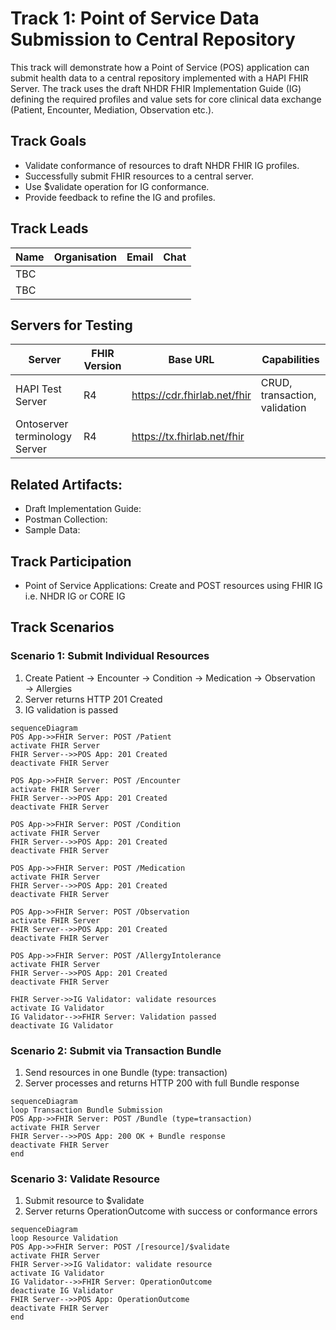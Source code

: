 # Track 1:  Point of Service Data Submission to Central Repository

This track will demonstrate how a Point of Service (POS) application can submit health data to a central repository implemented with a HAPI FHIR Server. The track uses the draft NHDR FHIR Implementation Guide (IG) defining the required profiles and value sets for core clinical data exchange (Patient, Encounter, Mediation, Observation etc.).

## Track Goals
* Validate conformance of resources to draft NHDR FHIR IG profiles.
* Successfully submit FHIR resources to a central server.
* Use $validate operation for IG conformance.
* Provide feedback to refine the IG and profiles.

## Track Leads

| Name  | Organisation    | Email         | Chat        |
|-----------------|-----------------|---------------|-------------|
| TBC      | | | |
| TBC      | | | |

## Servers for Testing

Server | FHIR Version | Base URL | Capabilities
|----------|-------------|---------|-------------|
HAPI Test Server | R4     | https://cdr.fhirlab.net/fhir | CRUD, transaction, validation
Ontoserver terminology Server | R4  | https://tx.fhirlab.net/fhir |   |

## Related Artifacts:
- Draft Implementation Guide: <!-- Insert NHDR FHIR IG link -->
- Postman Collection: <!-- Prepare and upload to GITHUB; Insert link -->
- Sample Data: <!-- Prepare and upload to GITHUB; Insert link -->

## Track Participation
- Point of Service Applications: Create and POST resources using FHIR IG i.e. NHDR IG or CORE IG

## Track Scenarios

### Scenario 1: Submit Individual Resources
1. Create Patient → Encounter → Condition → Medication → Observation → Allergies
2. Server returns HTTP 201 Created
3. IG validation is passed

```mermaid
sequenceDiagram
POS App->>FHIR Server: POST /Patient
activate FHIR Server
FHIR Server-->>POS App: 201 Created
deactivate FHIR Server

POS App->>FHIR Server: POST /Encounter
activate FHIR Server
FHIR Server-->>POS App: 201 Created
deactivate FHIR Server

POS App->>FHIR Server: POST /Condition
activate FHIR Server
FHIR Server-->>POS App: 201 Created
deactivate FHIR Server

POS App->>FHIR Server: POST /Medication
activate FHIR Server
FHIR Server-->>POS App: 201 Created
deactivate FHIR Server

POS App->>FHIR Server: POST /Observation
activate FHIR Server
FHIR Server-->>POS App: 201 Created
deactivate FHIR Server

POS App->>FHIR Server: POST /AllergyIntolerance
activate FHIR Server
FHIR Server-->>POS App: 201 Created
deactivate FHIR Server

FHIR Server->>IG Validator: validate resources
activate IG Validator
IG Validator-->>FHIR Server: Validation passed
deactivate IG Validator
```

### Scenario 2: Submit via Transaction Bundle
1. Send resources in one Bundle (type: transaction)
2. Server processes and returns HTTP 200 with full Bundle response

```mermaid
sequenceDiagram
loop Transaction Bundle Submission
POS App->>FHIR Server: POST /Bundle (type=transaction)
activate FHIR Server
FHIR Server-->>POS App: 200 OK + Bundle response
deactivate FHIR Server
end
```
### Scenario 3: Validate Resource
1. Submit resource to $validate
2. Server returns OperationOutcome with success or conformance errors

```mermaid
sequenceDiagram
loop Resource Validation
POS App->>FHIR Server: POST /[resource]/$validate
activate FHIR Server
FHIR Server->>IG Validator: validate resource
activate IG Validator
IG Validator-->>FHIR Server: OperationOutcome
deactivate IG Validator
FHIR Server-->>POS App: OperationOutcome
deactivate FHIR Server
end
```





